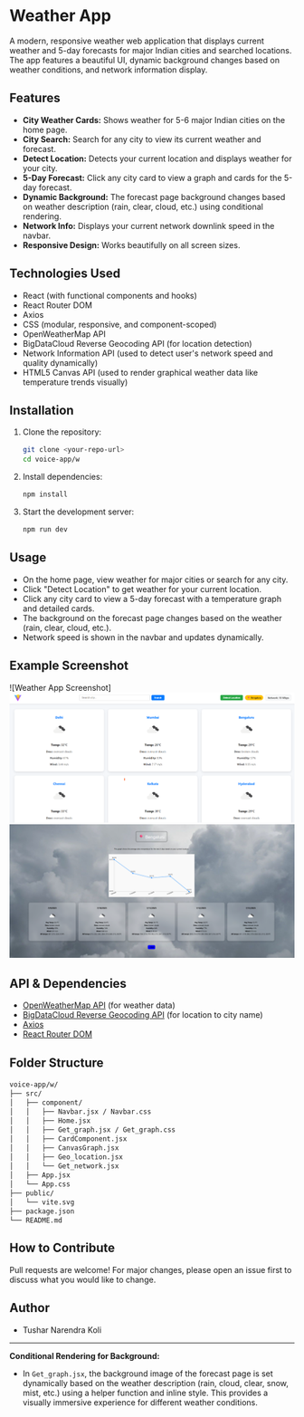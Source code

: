 # Weather App

A modern, responsive weather web application that displays current weather and 5-day forecasts for major Indian cities and searched locations. The app features a beautiful UI, dynamic background changes based on weather conditions, and network information display.

## Features
- **City Weather Cards:** Shows weather for 5-6 major Indian cities on the home page.
- **City Search:** Search for any city to view its current weather and forecast.
- **Detect Location:** Detects your current location and displays weather for your city.
- **5-Day Forecast:** Click any city card to view a graph and cards for the 5-day forecast.
- **Dynamic Background:** The forecast page background changes based on weather description (rain, clear, cloud, etc.) using conditional rendering.
- **Network Info:** Displays your current network downlink speed in the navbar.
- **Responsive Design:** Works beautifully on all screen sizes.

## Technologies Used
- React (with functional components and hooks)
- React Router DOM
- Axios
- CSS (modular, responsive, and component-scoped)
- OpenWeatherMap API
- BigDataCloud Reverse Geocoding API (for location detection)
- Network Information API (used to detect user's network speed and quality dynamically)
- HTML5 Canvas API (used to render graphical weather data like temperature trends visually)


## Installation
1. Clone the repository:
   ```sh
   git clone <your-repo-url>
   cd voice-app/w
   ```
2. Install dependencies:
   ```sh
   npm install
   ```
3. Start the development server:
   ```sh
   npm run dev
   ```

## Usage
- On the home page, view weather for major cities or search for any city.
- Click "Detect Location" to get weather for your current location.
- Click any city card to view a 5-day forecast with a temperature graph and detailed cards.
- The background on the forecast page changes based on the weather (rain, clear, cloud, etc.).
- Network speed is shown in the navbar and updates dynamically.

## Example Screenshot
![Weather App Screenshot]![alt text](image.png) ![alt text](image-1.png)
  
## API & Dependencies
- [OpenWeatherMap API](https://openweathermap.org/api) (for weather data)
- [BigDataCloud Reverse Geocoding API](https://www.bigdatacloud.com/geocoding-apis/reverse-geocode-client) (for location to city name)
- [Axios](https://axios-http.com/)
- [React Router DOM](https://reactrouter.com/)

## Folder Structure
```
voice-app/w/
├── src/
│   ├── component/
│   │   ├── Navbar.jsx / Navbar.css
│   │   ├── Home.jsx
│   │   ├── Get_graph.jsx / Get_graph.css
│   │   ├── CardComponent.jsx
│   │   ├── CanvasGraph.jsx
│   │   ├── Geo_location.jsx
│   │   └── Get_network.jsx
│   ├── App.jsx
│   └── App.css
├── public/
│   └── vite.svg
├── package.json
└── README.md
```

## How to Contribute
Pull requests are welcome! For major changes, please open an issue first to discuss what you would like to change.


## Author
- Tushar Narendra Koli

---

**Conditional Rendering for Background:**
- In `Get_graph.jsx`, the background image of the forecast page is set dynamically based on the weather description (rain, cloud, clear, snow, mist, etc.) using a helper function and inline style. This provides a visually immersive experience for different weather conditions.
